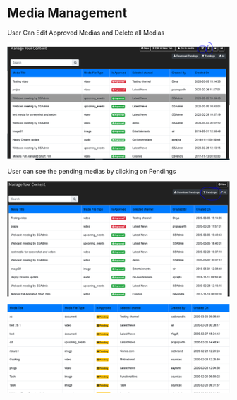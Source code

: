 # Media Management

User Can Edit Approved Medias and Delete all Medias

![](../.gitbook/assets/image%20%28194%29.png)

User can see the pending medias by clicking on Pendings

![](../.gitbook/assets/image%20%2862%29.png)

![](../.gitbook/assets/image%20%28200%29.png)



